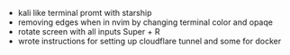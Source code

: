 - kali like terminal promt with starship
 - removing edges when in nvim by changing terminal color and opaqe
 - rotate screen with all inputs Super + R
 - wrote instructions for setting up cloudflare tunnel and some for docker